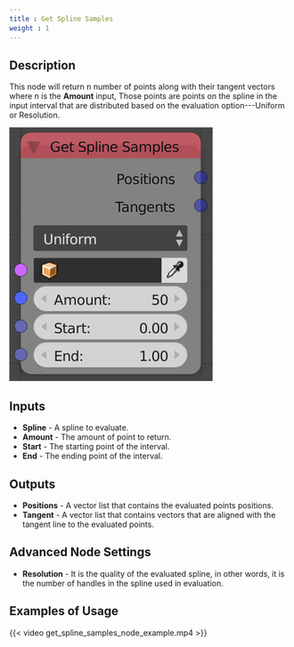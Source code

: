 ```yaml
---
title : Get Spline Samples
weight : 1
---
```


## Description

This node will return <span class="title-ref">n</span> number of points
along with their tangent vectors where <span class="title-ref">n</span>
is the **Amount** input, Those points are points on the spline in the
input interval that are distributed based on the evaluation
option---Uniform or Resolution.

![image](get_spline_samples_node.png)

## Inputs

  - **Spline** - A spline to evaluate.
  - **Amount** - The amount of point to return.
  - **Start** - The starting point of the interval.
  - **End** - The ending point of the interval.

## Outputs

  - **Positions** - A vector list that contains the evaluated points
    positions.
  - **Tangent** - A vector list that contains vectors that are aligned
    with the tangent line to the evaluated points.

## Advanced Node Settings

  - **Resolution** - It is the quality of the evaluated spline, in other
    words, it is the number of handles in the spline used in evaluation.

## Examples of Usage

{{< video get_spline_samples_node_example.mp4 >}}
